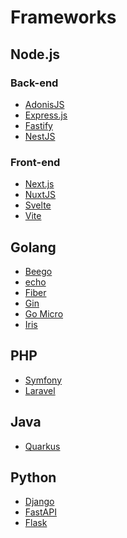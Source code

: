 # Frameworks

## Node.js

### Back-end

- [AdonisJS](/adonis.md)
- [Express.js](/express.md)
- [Fastify](/fastify.md)
- [NestJS](/nestjs/README.md)

### Front-end

- [Next.js](/next.js/README.md)
- [NuxtJS](/nuxtjs.md)
- [Svelte](/svelte.md)
- [Vite](/vite/README.md)

## Golang

- [Beego](https://github.com/beego/beego)
- [echo](https://github.com/labstack/echo)
- [Fiber](https://github.com/gofiber/fiber)
- [Gin](/gin.md)
- [Go Micro](https://github.com/asim/go-micro)
- [Iris](https://github.com/kataras/iris)

## PHP

- [Symfony](/symfony/README.md)
- [Laravel](/laravel/README.md)

## Java

- [Quarkus](/quarkus/README.md)

## Python

- [Django](/django/README.md)
- [FastAPI](/fastapi.md)
- [Flask](/flask/README.md)

<!--
Crow
Pyramid
Tornado
-->
